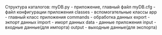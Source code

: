 Структура каталогов: myDB.py - приложение, главный файл myDB.cfg - файл конфигурации приложения classes - вспомогательные классы app - главный класс приложения commands - обработка данных export - экпорт данных import - иморт данных data - данные приложения input - входные данные(для импорта) output - выходные данные(для экспорта)